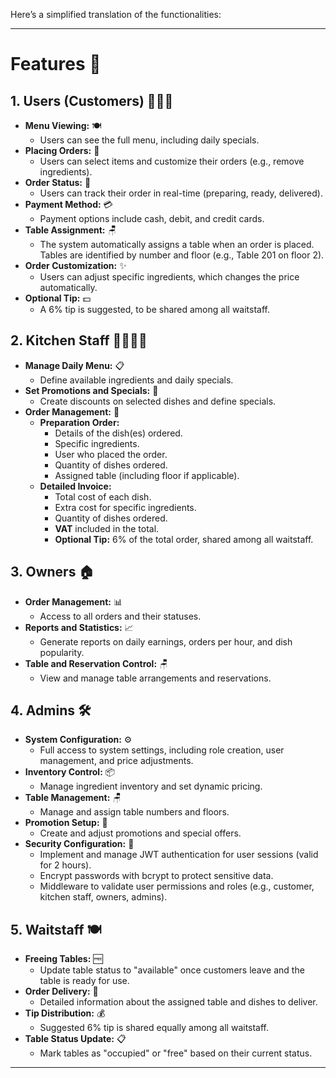 Here’s a simplified translation of the functionalities:

---

# Features 👥

## 1. **Users (Customers)** 🧑‍🤝‍🧑

- **Menu Viewing:** 🍽️
  - Users can see the full menu, including daily specials.
- **Placing Orders:** 🛒
  - Users can select items and customize their orders (e.g., remove ingredients).
- **Order Status:** 🔄
  - Users can track their order in real-time (preparing, ready, delivered).
- **Payment Method:** 💳
  - Payment options include cash, debit, and credit cards.
- **Table Assignment:** 🪑
  - The system automatically assigns a table when an order is placed. Tables are identified by number and floor (e.g., Table 201 on floor 2).
- **Order Customization:** ✨
  - Users can adjust specific ingredients, which changes the price automatically.
- **Optional Tip:** 💵
  - A 6% tip is suggested, to be shared among all waitstaff.

## 2. **Kitchen Staff** 👩‍🍳👨‍🍳

- **Manage Daily Menu:** 📋
  - Define available ingredients and daily specials.
- **Set Promotions and Specials:** 🎉
  - Create discounts on selected dishes and define specials.
- **Order Management:** 📝
  - **Preparation Order:**
    - Details of the dish(es) ordered.
    - Specific ingredients.
    - User who placed the order.
    - Quantity of dishes ordered.
    - Assigned table (including floor if applicable).
  - **Detailed Invoice:**
    - Total cost of each dish.
    - Extra cost for specific ingredients.
    - Quantity of dishes ordered.
    - **VAT** included in the total.
    - **Optional Tip:** 6% of the total order, shared among all waitstaff.

## 3. **Owners** 🏠

- **Order Management:** 📊
  - Access to all orders and their statuses.
- **Reports and Statistics:** 📈
  - Generate reports on daily earnings, orders per hour, and dish popularity.
- **Table and Reservation Control:** 🪑
  - View and manage table arrangements and reservations.

## 4. **Admins** 🛠️

- **System Configuration:** ⚙️
  - Full access to system settings, including role creation, user management, and price adjustments.
- **Inventory Control:** 📦
  - Manage ingredient inventory and set dynamic pricing.
- **Table Management:** 🪑
  - Manage and assign table numbers and floors.
- **Promotion Setup:** 🎉
  - Create and adjust promotions and special offers.
- **Security Configuration:** 🔐
  - Implement and manage JWT authentication for user sessions (valid for 2 hours).
  - Encrypt passwords with bcrypt to protect sensitive data.
  - Middleware to validate user permissions and roles (e.g., customer, kitchen staff, owners, admins).

## 5. **Waitstaff** 🍽️

- **Freeing Tables:** 🆓
  - Update table status to "available" once customers leave and the table is ready for use.
- **Order Delivery:** 🚚
  - Detailed information about the assigned table and dishes to deliver.
- **Tip Distribution:** 💰
  - Suggested 6% tip is shared equally among all waitstaff.
- **Table Status Update:** 📋
  - Mark tables as "occupied" or "free" based on their current status.

---